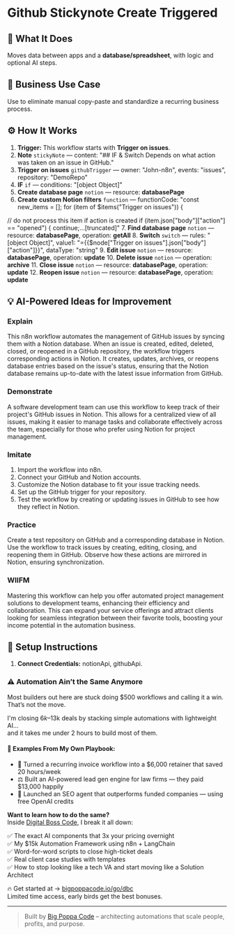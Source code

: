 # Github Stickynote Create Triggered
  ## 🚀 What It Does
  Moves data between apps and a **database/spreadsheet**, with logic and optional AI steps.
  
  ## 💼 Business Use Case
  Use to eliminate manual copy-paste and standardize a recurring business process.
  
  ## ⚙️ How It Works
  1. **Trigger:** This workflow starts with **Trigger on issues**.
  2. **Note** `stickyNote` — content: "## IF & Switch
Depends on what action was taken on an issue in GitHub."
3. **Trigger on issues** `githubTrigger` — owner: "John-n8n", events: "issues", repository: "DemoRepo"
4. **IF** `if` — conditions: "[object Object]"
5. **Create database page** `notion` — resource: **databasePage**
6. **Create custom Notion filters** `function` — functionCode: "const new_items = [];
for (item of $items("Trigger on issues")) {

  // do not process this item if action is created
  if (item.json["body"]["action"] == "opened") {
    continue;…[truncated]"
7. **Find database page** `notion` — resource: **databasePage**, operation: **getAll**
8. **Switch** `switch` — rules: "[object Object]", value1: "={{$node["Trigger on issues"].json["body"]["action"]}}", dataType: "string"
9. **Edit issue** `notion` — resource: **databasePage**, operation: **update**
10. **Delete issue** `notion` — operation: **archive**
11. **Close issue** `notion` — resource: **databasePage**, operation: **update**
12. **Reopen issue** `notion` — resource: **databasePage**, operation: **update**
  
  ## 💡 AI-Powered Ideas for Improvement
  ### Explain
This n8n workflow automates the management of GitHub issues by syncing them with a Notion database. When an issue is created, edited, deleted, closed, or reopened in a GitHub repository, the workflow triggers corresponding actions in Notion. It creates, updates, archives, or reopens database entries based on the issue's status, ensuring that the Notion database remains up-to-date with the latest issue information from GitHub.

### Demonstrate
A software development team can use this workflow to keep track of their project's GitHub issues in Notion. This allows for a centralized view of all issues, making it easier to manage tasks and collaborate effectively across the team, especially for those who prefer using Notion for project management.

### Imitate
1. Import the workflow into n8n.
2. Connect your GitHub and Notion accounts.
3. Customize the Notion database to fit your issue tracking needs.
4. Set up the GitHub trigger for your repository.
5. Test the workflow by creating or updating issues in GitHub to see how they reflect in Notion.

### Practice
Create a test repository on GitHub and a corresponding database in Notion. Use the workflow to track issues by creating, editing, closing, and reopening them in GitHub. Observe how these actions are mirrored in Notion, ensuring synchronization.

### WIIFM
Mastering this workflow can help you offer automated project management solutions to development teams, enhancing their efficiency and collaboration. This can expand your service offerings and attract clients looking for seamless integration between their favorite tools, boosting your income potential in the automation business.
  
  ## 🔧 Setup Instructions
  1. **Connect Credentials:** notionApi, githubApi.
  
### ⚠️ Automation Ain’t the Same Anymore

Most builders out here are stuck doing $500 workflows and calling it a win.  
That’s not the move.  

I'm closing $6k–$13k deals by stacking simple automations with lightweight AI...  
and it takes me under 2 hours to build most of them.

#### 🧠 Examples From My Own Playbook:
- 🔁 Turned a recurring invoice workflow into a $6,000 retainer that saved 20 hours/week  
- ⚖️ Built an AI-powered lead gen engine for law firms — they paid $13,000 happily  
- 🚀 Launched an SEO agent that outperforms funded companies — using free OpenAI credits  

**Want to learn how to do the same?**  
Inside [Digital Boss Code](https://bigpoppacode.io/go/dbc), I break it all down:

✅ The exact AI components that 3x your pricing overnight  
✅ My $15k Automation Framework using n8n + LangChain  
✅ Word-for-word scripts to close high-ticket deals  
✅ Real client case studies with templates  
✅ How to stop looking like a tech VA and start moving like a Solution Architect  

🔥 Get started at → [bigpoppacode.io/go/dbc](https://bigpoppacode.io/go/dbc)  
Limited time access, early birds get the best bonuses.

---
> Built by [Big Poppa Code](https://bigpoppacode.io) – architecting automations that scale people, profits, and purpose.
  